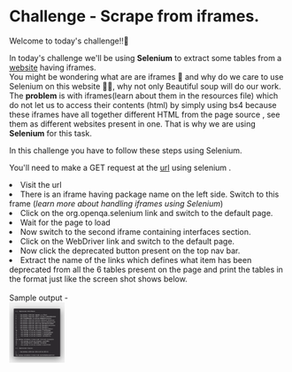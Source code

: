 # Challenge - Scrape from iframes.
Welcome to today's challenge!!👋

In today's challenge we'll be using **Selenium** to extract some tables from a <a href="https://www.selenium.dev/selenium/docs/api/java/index.html">website</a> having iframes. <br>
You might be wondering what are are iframes 🤔 and why do we care to use Selenium on this website 🤷‍♂️, why not only Beautiful soup will do our work. <br>
The **problem** is with iframes(learn about them in the resources file) which do not let us to access their contents (html) by simply using bs4 because these iframes have all together different HTML from the page source , see them as different websites present in one. That is why we are using **Selenium** for this task.

In this challenge you have to follow these steps using Selenium.
<p>You'll  need to make a GET request at the <a href="https://www.selenium.dev/selenium/docs/api/java/index.html">url</a> using selenium .<br>
<li>Visit the url
<li>There is an iframe having package name on the left side. Switch to this frame (<i>learn more about handling iframes using Selenium</i>)
<li>Click on the org.openqa.selenium link and switch to the default page.
<li>Wait for the page to load
<li>Now switch to the second iframe containing interfaces section.
<li>Click on the WebDriver link and switch to the default page.
<li>Now click the deprecated button present on the top nav bar.
<li>Extract the name of the links which defines what item has been deprecated from all the 6 tables present on the page and print the tables in the format just like the screen shot shows below.
<br><br>
 Sample output - <br> 
<img width="100" src="./ss1.png"